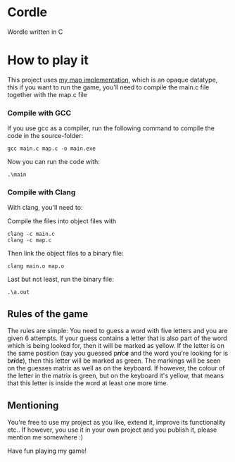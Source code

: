 # Cordle
Wordle written in C

# How to play it
This project uses [my map implementation](https://github.com/Noahgamerrr/CMap), which is an opaque datatype, this if you want to run the game, you'll need to compile the main.c file together with the map.c file

### Compile with GCC
If you use gcc as a compiler, run the following command to compile the code in the source-folder:
```
gcc main.c map.c -o main.exe
```
Now you can run the code with:
```
.\main
```

### Compile with Clang
With clang, you'll need to:

Compile the files into object files with
```
clang -c main.c
clang -c map.c
```
Then link the object files to a binary file:
```
clang main.o map.o
```
Last but not least, run the binary file:
```
.\a.out
```

## Rules of the game
The rules are simple: You need to guess a word with five letters and you are given 6 attempts. If your guess contains a letter that is also part of the word which is being looked for, then it will be marked as yellow. If the letter is on the same position (say you guessed p***ri***c***e*** and the word you're looking for is b***ri***d***e***), then this letter will be marked as green. The markings will be seen on the guesses matrix as well as on the keyboard. If however, the colour of the letter in the matrix is green, but on the keyboard it's yellow, that means that this letter is inside the word at least one more time.

## Mentioning
You're free to use my project as you like, extend it, improve its functionality etc.. If however, you use it in your own project and you publish it, please mention me somewhere :\)

Have fun playing my game!
